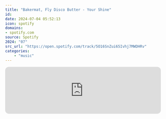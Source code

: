 ```yaml
---
title: "Bakermat, Fly Disco Butter - Your Shine"
id: 
date: 2024-07-04 05:52:13
icon: spotify
domains:
- spotify.com
source: Spotify
2024: "07"
src_url: "https://open.spotify.com/track/5O16SnZui65Ivhj7MWDHRv"
categories:
    - "music"
---
```

<iframe style="border-radius: 12px" width="100%" height="152" title="Spotify Embed: Your Shine" frameborder="0" allowfullscreen allow="autoplay; clipboard-write; encrypted-media; fullscreen; picture-in-picture" loading="lazy" src="https://open.spotify.com/embed/track/5O16SnZui65Ivhj7MWDHRv?utm_source=oembed"></iframe>
